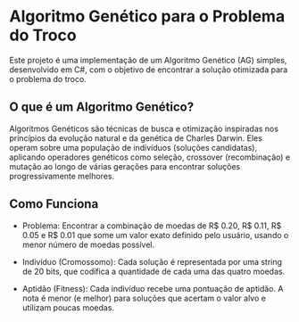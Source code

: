 # Algoritmo Genético para o Problema do Troco

Este projeto é uma implementação de um Algoritmo Genético (AG) simples, desenvolvido em C#, com o objetivo de encontrar a solução otimizada para o problema do troco.

## O que é um Algoritmo Genético?

Algoritmos Genéticos são técnicas de busca e otimização inspiradas nos princípios da evolução natural e da genética de Charles Darwin. Eles operam sobre uma população de indivíduos (soluções candidatas), aplicando operadores genéticos como seleção, crossover (recombinação) e mutação ao longo de várias gerações para encontrar soluções progressivamente melhores.

## Como Funciona

- Problema: Encontrar a combinação de moedas de R$ 0.20, R$ 0.11, R$ 0.05 e R$ 0.01 que some um valor exato definido pelo usuário, usando o menor número de moedas possível.

- Indivíduo (Cromossomo): Cada solução é representada por uma string de 20 bits, que codifica a quantidade de cada uma das quatro moedas.

- Aptidão (Fitness): Cada indivíduo recebe uma pontuação de aptidão. A nota é menor (e melhor) para soluções que acertam o valor alvo e utilizam poucas moedas.